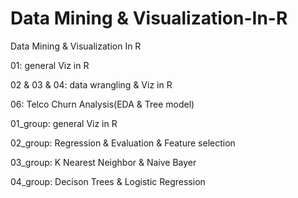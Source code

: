 # Data Mining & Visualization-In-R
Data Mining & Visualization In R

01: general Viz in R

02 & 03 & 04: data wrangling & Viz in R

06: Telco Churn Analysis(EDA & Tree model)

01_group: general Viz in R

02_group: Regression & Evaluation & Feature selection 

03_group: K Nearest Neighbor & Naive Bayer

04_group: Decison Trees & Logistic Regression 
